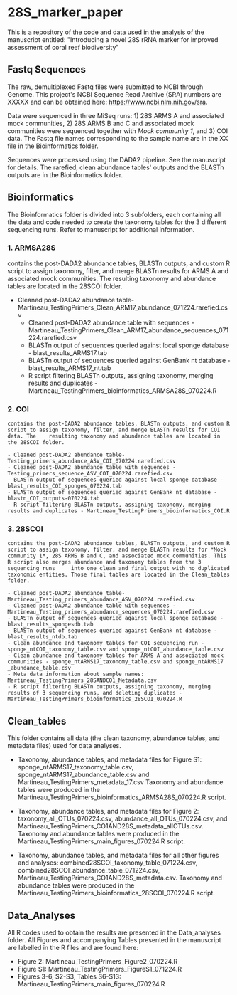 # 28S_marker_paper
 This is a repository of the code and data used in the analysis of the manuscript entitled: "Introducing a novel 28S rRNA marker for improved assessment of coral reef biodiversity"


## Fastq Sequences
The raw, demultiplexed Fastq files were submitted to NCBI through Genome. This project's NCBI Sequence Read Archive (SRA) numbers are XXXXX and can be obtained here: https://www.ncbi.nlm.nih.gov/sra.

Data were sequenced in three MiSeq runs: 1) 28S ARMS A and associated mock communities, 2) 28S ARMS B and C and associated mock communities were sequenced together with *Mock community 1*, and 3) COI data. The Fastq file names corresponding to the sample name are in the XX file in the Bioinformatics folder. 

Sequences were processed using the DADA2 pipeline. See the manuscript for details. The rarefied, clean abundance tables' outputs and the BLASTn outputs are in the Bioinformatics folder. 


## Bioinformatics
The Bioinformatics folder is divided into 3 subfolders, each containing all the data and code needed to create the taxonomy tables for the 3 different sequencing runs.  Refer to manuscript for additional information.

### 1. ARMSA28S

contains the post-DADA2 abundance tables, BLASTn outputs, and custom R script to assign taxonomy, filter, and merge BLASTn results for ARMS A and associated mock communities. The resulting taxonomy and abundance tables are located in the 28SCOI folder. 

- Cleaned post-DADA2 abundance table- Martineau_TestingPrimers_Clean_ARM17_abundance_071224.rarefied.csv
	- Cleaned post-DADA2 abundance table with sequences - Martineau_TestingPrimers_Clean_ARM17_abundance_sequences_071224.rarefied.csv
	- BLASTn output of sequences queried against local sponge database - blast_results_ARMS17.tab
	- BLASTn output of sequences queried against GenBank nt database - blast_results_ARMS17_nt.tab
	- R script filtering BLASTn outputs, assigning taxonomy, merging results and duplicates - Martineau_TestingPrimers_bioinformatics_ARMSA28S_070224.R

### 2. COI
	contains the post-DADA2 abundance tables, BLASTn outputs, and custom R script to assign taxonomy, filter, and merge BLASTn results for COI data. The 	resulting taxonomy and abundance tables are located in the 28SCOI folder. 

	- Cleaned post-DADA2 abundance table- Testing_primers_abundance_ASV_COI_070224.rarefied.csv
	- Cleaned post-DADA2 abundance table with sequences - Testing_primers_sequence_ASV_COI_070224.rarefied.csv
	- BLASTn output of sequences queried against local sponge database - blast_results_COI_sponges_070224.tab
	- BLASTn output of sequences queried against GenBank nt database - blastn_COI_outputs-070224.tab
	- R script filtering BLASTn outputs, assigning taxonomy, merging results and duplicates - Martineau_TestingPrimers_bioinformatics_COI.R

### 3. 28SCOI
	contains the post-DADA2 abundance tables, BLASTn outputs, and custom R script to assign taxonomy, filter, and merge BLASTn results for *Mock 	community 1*, 28S ARMS B and C, and associated mock communities. This R script also merges abundance and taxonomy tables from the 3 sequencing runs 	into one clean and final output with no duplicated taxonomic entities. Those final tables are located in the Clean_tables folder. 

	- Cleaned post-DADA2 abundance table- Martineau_Testing_primers_abundance_ASV_070224.rarefied.csv
	- Cleaned post-DADA2 abundance table with sequences - Martineau_Testing_primers_abundance_sequences_070224.rarefied.csv
	- BLASTn output of sequences queried against local sponge database - blast_results_spongesdb.tab
	- BLASTn output of sequences queried against GenBank nt database - blast_results_ntdb.tab
	- Clean abundance and taxonomy tables for COI sequencing run - sponge_ntCOI_taxonomy_table.csv and sponge_ntCOI_abundance_table.csv
	- Clean abundance and taxonomy tables for ARMS A and associated mock communities - sponge_ntARMS17_taxonomy_table.csv and sponge_ntARMS17	_abundance_table.csv
	- Meta data information about sample names: Martineau_TestingPrimers_28SANDCO1_Metadata.csv
	- R script filtering BLASTn outputs, assigning taxonomy, merging results of 3 sequencing runs, and deleting duplicates - 	Martineau_TestingPrimers_bioinformatics_28SCOI_070224.R


## Clean_tables
This folder contains all data (the clean taxonomy, abundance tables, and metadata files) used for data analyses.  

- Taxonomy, abundance tables, and metadata files for Figure S1: sponge_ntARMS17_taxonomy_table.csv, sponge_ntARMS17_abundance_table.csv and Martineau_TestingPrimers_metadata_17.csv
Taxonomy and abundance tables were produced in the Martineau_TestingPrimers_bioinformatics_ARMSA28S_070224.R script. 

- Taxonomy, abundance tables, and metadata files for Figure 2: taxonomy_all_OTUs_070224.csv, abundance_all_OTUs_070224.csv, and Martineau_TestingPrimers_CO1AND28S_metadata_allOTUs.csv. 
Taxonomy and abundance tables were produced in the Martineau_TestingPrimers_main_figures_070224.R script. 

- Taxonomy, abundance tables, and metadata files for all other figures and analyses: combined28SCOI_taxonomy_table_071224.csv, combined28SCOI_abundance_table_071224.csv, Martineau_TestingPrimers_CO1AND28S_metadata.csv.
Taxonomy and abundance tables were produced in the Martineau_TestingPrimers_bioinformatics_28SCOI_070224.R script. 



## Data_Analyses
All  R codes used to obtain the results are presented in the Data_analyses folder. All Figures and accompanying Tables presented in the manuscript are labelled in the R files and are found here:

- Figure 2: Martineau_TestingPrimers_Figure2_070224.R
- Figure S1: Martineau_TestingPrimers_FigureS1_071224.R
- Figures 3-6, S2-S3, Tables S6-S13: Martineau_TestingPrimers_main_figures_070224.R
